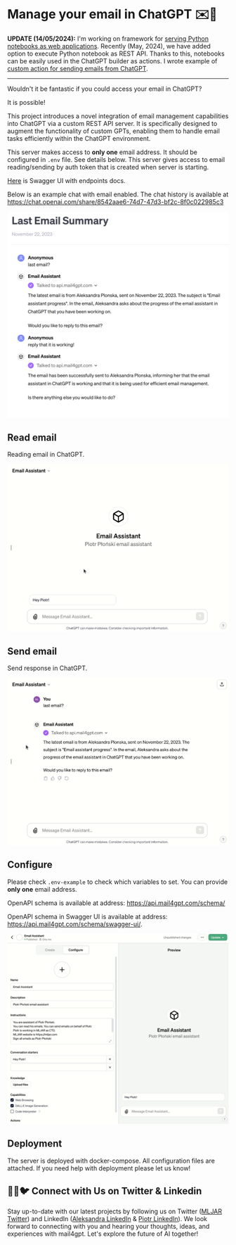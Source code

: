 # Manage your email in ChatGPT ✉️🦜

**UPDATE (14/05/2024):**
I'm working on framework for [serving Python notebooks as web applications](https://runmercury.com). Recently (May, 2024), we have added option to execute Python notebook as REST API. Thanks to this, notebooks can be easily used in the ChatGPT builder as actions. I wrote example of [custom action for sending emails from ChatGPT](https://runmercury.com/use/gpt-builder-action-send-email/).

---

Wouldn't it be fantastic if you could access your email in ChatGPT?

It is possible! 

This project introduces a novel integration of email management capabilities into ChatGPT via a custom REST API server. It is specifically designed to augment the functionality of custom GPTs, enabling them to handle email tasks efficiently within the ChatGPT environment.

This server makes access to **only one** email address. It should be configured in `.env` file. See details below. This server gives access to email reading/sending by auth token that is created when server is starting. 

[Here](https://api.mail4gpt.com/schema/swagger-ui/) is Swagger UI with endpoints docs.

Below is an example chat with email enabled. The chat history is available at https://chat.openai.com/share/8542aae6-74d7-47d3-bf2c-8f0c022985c3

![](/media/summary.png)


## Read email 

Reading email in ChatGPT.

![](./media/read-email.gif)

## Send email

Send response in ChatGPT.

![](./media/send-email.gif)

## Configure

Please check `.env-example` to check which variables to set. You can provide **only one** email address.

OpenAPI schema is available at address: https://api.mail4gpt.com/schema/

OpenAPI schema in Swagger UI is available at address: https://api.mail4gpt.com/schema/swagger-ui/.

![](/media/configure.gif)

## Deployment

The server is deployed with docker-compose. All configuration files are attached. If you need help with deployment please let us know!

## 👩‍💼🐦 Connect with Us on Twitter & Linkedin

Stay up-to-date with our latest projects by following us on Twitter ([MLJAR Twitter](https://twitter.com/MLJAROfficial)) and LinkedIn ([Aleksandra LinkedIn](https://www.linkedin.com/in/aleksandra-p%C5%82o%C5%84ska-42047432/) & [Piotr LinkedIn](https://www.linkedin.com/in/piotr-plonski-mljar/)). We look forward to connecting with you and hearing your thoughts, ideas, and experiences with mail4gpt. Let's explore the future of AI together!
